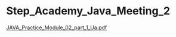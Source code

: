 # Step_Academy_Java_Meeting_2
[JAVA_Practice_Module_02_part_1_Ua.pdf](https://github.com/SvitLanaSvit/Step_Academy_Java_Meeting_2/blob/main/asserts/JAVA_Practice_Module_02_part_1_Ua.pdf)
